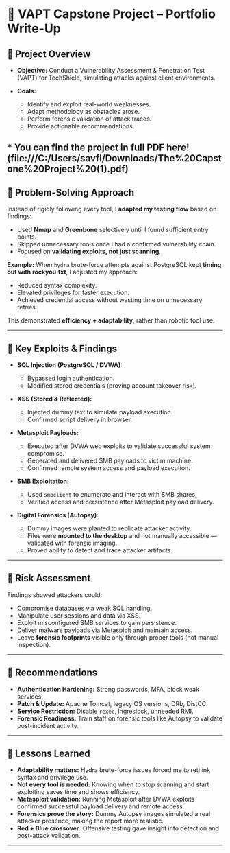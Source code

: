 # 📘 VAPT Capstone Project – Portfolio Write-Up

## 🔹 Project Overview

* **Objective:** Conduct a Vulnerability Assessment & Penetration Test (VAPT) for TechShield, simulating attacks against client environments.
* **Goals:**

  * Identify and exploit real-world weaknesses.
  * Adapt methodology as obstacles arose.
  * Perform forensic validation of attack traces.
  * Provide actionable recommendations.

## * You can find the project in full PDF here!(file:///C:/Users/savfl/Downloads/The%20Capstone%20Project%20(1).pdf)

## 🔹 Problem-Solving Approach

Instead of rigidly following every tool, I **adapted my testing flow** based on findings:

* Used **Nmap** and **Greenbone** selectively until I found sufficient entry points.
* Skipped unnecessary tools once I had a confirmed vulnerability chain.
* Focused on **validating exploits, not just scanning**.

**Example:**
When `hydra` brute-force attempts against PostgreSQL kept **timing out with rockyou.txt**, I adjusted my approach:

* Reduced syntax complexity.
* Elevated privileges for faster execution.
* Achieved credential access without wasting time on unnecessary retries.

This demonstrated **efficiency + adaptability**, rather than robotic tool use.

---

## 🔹 Key Exploits & Findings

* **SQL Injection (PostgreSQL / DVWA):**

  * Bypassed login authentication.
  * Modified stored credentials (proving account takeover risk).

* **XSS (Stored & Reflected):**

  * Injected dummy text to simulate payload execution.
  * Confirmed script delivery in browser.

* **Metasploit Payloads:**

  * Executed after DVWA web exploits to validate successful system compromise.
  * Generated and delivered SMB payloads to victim machine.
  * Confirmed remote system access and payload execution.

* **SMB Exploitation:**

  * Used `smbclient` to enumerate and interact with SMB shares.
  * Verified access and persistence after Metasploit payload delivery.

* **Digital Forensics (Autopsy):**

  * Dummy images were planted to replicate attacker activity.
  * Files were **mounted to the desktop** and not manually accessible — validated with forensic imaging.
  * Proved ability to detect and trace attacker artifacts.

---

## 🔹 Risk Assessment

Findings showed attackers could:

* Compromise databases via weak SQL handling.
* Manipulate user sessions and data via XSS.
* Exploit misconfigured SMB services to gain persistence.
* Deliver malware payloads via Metasploit and maintain access.
* Leave **forensic footprints** visible only through proper tools (not manual inspection).

---

## 🔹 Recommendations

* **Authentication Hardening:** Strong passwords, MFA, block weak services.
* **Patch & Update:** Apache Tomcat, legacy OS versions, DRb, DistCC.
* **Service Restriction:** Disable `rexec`, Ingreslock, unneeded RMI.
* **Forensic Readiness:** Train staff on forensic tools like Autopsy to validate post-incident activity.

---

## 🔹 Lessons Learned

* **Adaptability matters:** Hydra brute-force issues forced me to rethink syntax and privilege use.
* **Not every tool is needed:** Knowing when to stop scanning and start exploiting saves time and shows efficiency.
* **Metasploit validation:** Running Metasploit after DVWA exploits confirmed successful payload delivery and remote access.
* **Forensics prove the story:** Dummy Autopsy images simulated a real attacker presence, making the report more realistic.
* **Red + Blue crossover:** Offensive testing gave insight into detection and post-attack validation.

---
